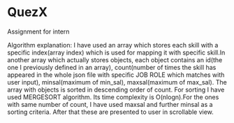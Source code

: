 # QuezX
Assignment for intern

Algorithm explanation:
    I have used an array which stores each skill with a specific index(array index) which is used for mapping it with specific skill.In another array which actually stores objects, each object contains an id(the one I previously defined in an array), count(number of times the skill has appeared in the whole json file with specific JOB ROLE which matches with user input), minsal(maximum of min_sal), maxsal(maximum of max_sal).
    The array with objects is sorted in descending order of count. For sorting I have used MERGESORT algorithm. Its time complexity is O(nlogn).For the ones with same number of count, I have used maxsal and further minsal as a sorting criteria. After that these are presented to user in scrollable view.
